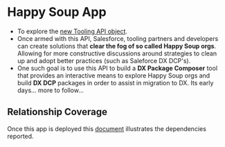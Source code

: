 # Happy Soup App

- To explore the [new Tooling API object](https://salesforce.quip.com/MSAiA5FPtemy). 
- Once armed with this API, Salesforce, tooling partners and developers can create solutions that **clear the fog of so called Happy Soup orgs**. Allowing for more constructive discussions around strategies to clean up and adopt better practices (such as Saleforce DX DCP's). 
- One such goal is to use this API to build a **DX Package Composer** tool that provides an interactive means to explore Happy Soup orgs and build **DX DCP** packages in order to assist in migration to DX. Its early days... more to follow...

## Relationship Coverage

Once this app is deployed this [document](https://salesforce.quip.com/sbfVAMVS5xdC) illustrates the dependencies reported.